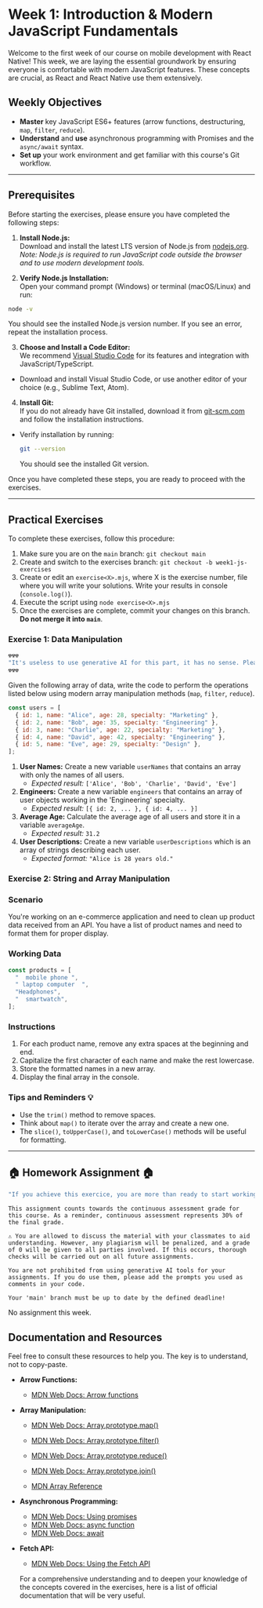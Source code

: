 # Week 1: Introduction & Modern JavaScript Fundamentals

Welcome to the first week of our course on mobile development with React Native! This week, we are laying the essential groundwork by ensuring everyone is comfortable with modern JavaScript features. These concepts are crucial, as React and React Native use them extensively.

## Weekly Objectives

- **Master** key JavaScript ES6+ features (arrow functions, destructuring, `map`, `filter`, `reduce`).
- **Understand** and **use** asynchronous programming with Promises and the `async/await` syntax.
- **Set up** your work environment and get familiar with this course's Git workflow.

---

## Prerequisites

Before starting the exercises, please ensure you have completed the following steps:

1. **Install Node.js:**  
   Download and install the latest LTS version of Node.js from [nodejs.org](https://nodejs.org/en).  
   _Note: Node.js is required to run JavaScript code outside the browser and to use modern development tools._

2. **Verify Node.js Installation:**  
   Open your command prompt (Windows) or terminal (macOS/Linux) and run:

```bash
node -v
```

You should see the installed Node.js version number. If you see an error, repeat the installation process.

3. **Choose and Install a Code Editor:**  
   We recommend [Visual Studio Code](https://code.visualstudio.com/) for its features and integration with JavaScript/TypeScript.

- Download and install Visual Studio Code, or use another editor of your choice (e.g., Sublime Text, Atom).

4. **Install Git:**  
   If you do not already have Git installed, download it from [git-scm.com](https://git-scm.com/) and follow the installation instructions.

- Verify installation by running:
  ```bash
  git --version
  ```
  You should see the installed Git version.

Once you have completed these steps, you are ready to proceed with the exercises.

---

## Practical Exercises

To complete these exercises, follow this procedure:

1.  Make sure you are on the `main` branch: `git checkout main`
2.  Create and switch to the exercises branch: `git checkout -b week1-js-exercises`
3.  Create or edit an `exercise<X>.mjs`, where X is the exercise number, file where you will write your solutions. Write your results in console (`console.log()`).
4.  Execute the script using `node exercise<X>.mjs`
5.  Once the exercises are complete, commit your changes on this branch. **Do not merge it into `main`**.

### Exercise 1: Data Manipulation

```bash
☢️☢️☢️
"It's useless to use generative AI for this part, it has no sense. Please play the game, as the main goal is to learn. It's useful to master these JavaScript concepts before starting to work with React Native."
☢️☢️☢️
```

Given the following array of data, write the code to perform the operations listed below using modern array manipulation methods (`map`, `filter`, `reduce`).

```javascript
const users = [
  { id: 1, name: "Alice", age: 28, specialty: "Marketing" },
  { id: 2, name: "Bob", age: 35, specialty: "Engineering" },
  { id: 3, name: "Charlie", age: 22, specialty: "Marketing" },
  { id: 4, name: "David", age: 42, specialty: "Engineering" },
  { id: 5, name: "Eve", age: 29, specialty: "Design" },
];
```

1.  **User Names:** Create a new variable `userNames` that contains an array with only the names of all users.
    - _Expected result:_ `['Alice', 'Bob', 'Charlie', 'David', 'Eve']`
2.  **Engineers:** Create a new variable `engineers` that contains an array of user objects working in the 'Engineering' specialty.
    - _Expected result:_ `[{ id: 2, ... }, { id: 4, ... }]`
3.  **Average Age:** Calculate the average age of all users and store it in a variable `averageAge`.
    - _Expected result:_ `31.2`
4.  **User Descriptions:** Create a new variable `userDescriptions` which is an array of strings describing each user.
    - _Expected format:_ `"Alice is 28 years old."`

### Exercise 2: String and Array Manipulation

### Scenario

You're working on an e-commerce application and need to clean up product data received from an API. You have a list of product names and need to format them for proper display.

### Working Data

```javascript
const products = [
  "  mobile phone ",
  " laptop computer  ",
  "Headphones",
  "  smartwatch",
];
```

### Instructions

1.  For each product name, remove any extra spaces at the beginning and end.
2.  Capitalize the first character of each name and make the rest lowercase.
3.  Store the formatted names in a new array.
4.  Display the final array in the console.

### Tips and Reminders 💡

- Use the `trim()` method to remove spaces.
- Think about `map()` to iterate over the array and create a new one.
- The `slice()`, `toUpperCase()`, and `toLowerCase()` methods will be useful for formatting.

---

## 🏠 Homework Assignment 🏠

```bash
"If you achieve this exercice, you are more than ready to start working with React Native and the group project."
```

```
This assignment counts towards the continuous assessment grade for this course. As a reminder, continuous assessment represents 30% of the final grade.

⚠️ You are allowed to discuss the material with your classmates to aid understanding. However, any plagiarism will be penalized, and a grade of 0 will be given to all parties involved. If this occurs, thorough checks will be carried out on all future assignments.

You are not prohibited from using generative AI tools for your assignments. If you do use them, please add the prompts you used as comments in your code.

Your 'main' branch must be up to date by the defined deadline!
```

No assignment this week.

## Documentation and Resources

Feel free to consult these resources to help you. The key is to understand, not to copy-paste.

- **Arrow Functions:**
  - [MDN Web Docs: Arrow functions](https://developer.mozilla.org/en-US/docs/Web/JavaScript/Reference/Functions/Arrow_functions)
- **Array Manipulation:**

  - [MDN Web Docs: Array.prototype.map()](https://developer.mozilla.org/en-US/docs/Web/JavaScript/Reference/Global_Objects/Array/map)
  - [MDN Web Docs: Array.prototype.filter()](https://developer.mozilla.org/en-US/docs/Web/JavaScript/Reference/Global_Objects/Array/filter)
  - [MDN Web Docs: Array.prototype.reduce()](https://developer.mozilla.org/en-US/docs/Web/JavaScript/Reference/Global_Objects/Array/reduce)
  - [MDN Web Docs: Array.prototype.join()](https://developer.mozilla.org/en-US/docs/Web/JavaScript/Reference/Global_Objects/Array/join)

  - [MDN Array Reference](https://developer.mozilla.org/en-US/docs/Web/JavaScript/Reference/Global_Objects/Array)

- **Asynchronous Programming:**
  - [MDN Web Docs: Using promises](https://developer.mozilla.org/en-US/docs/Web/JavaScript/Guide/Using_promises)
  - [MDN Web Docs: async function](https://developer.mozilla.org/en-US/docs/Web/JavaScript/Reference/Statements/async_function)
  - [MDN Web Docs: await](https://developer.mozilla.org/en-US/docs/Web/JavaScript/Reference/Operators/await)
- **Fetch API:**

  - [MDN Web Docs: Using the Fetch API](https://developer.mozilla.org/en-US/docs/Web/API/Fetch_API/Using_Fetch)

  For a comprehensive understanding and to deepen your knowledge of the concepts covered in the exercises, here is a list of official documentation that will be very useful.
